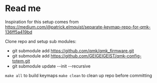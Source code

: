 # Read me

Inspiration for this setup comes from https://medium.com/@patrick.elmquist/separate-keymap-repo-for-qmk-136ff5a419bd

Clone repo and setup sub modules:
- git submodule add https://github.com/qmk/qmk_firmware.git
- git submodule add https://github.com/GEIGEIGEIST/qmk-config-totem.git
- git submodule update --init --recursive

`make all` to build keymaps
`make clean` to clean up repo before committing
